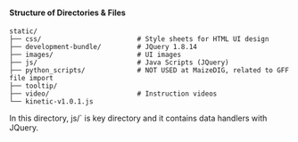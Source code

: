 
#### Structure of Directories & Files
```
static/
├── css/                        # Style sheets for HTML UI design
├── development-bundle/         # JQuery 1.8.14
├── images/                     # UI images
├── js/                         # Java Scripts (JQuery)
├── python_scripts/             # NOT USED at MaizeDIG, related to GFF file import
├── tooltip/
├── video/                      # Instruction videos
└── kinetic-v1.0.1.js
```

In this directory, js/` is key directory and it contains data handlers with JQuery.

